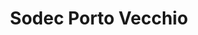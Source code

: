 ---
title: "Sodec Porto Vecchio"
url: /porto-vecchio/sodec-porto-vecchio/
shop: réparation de voitures
---
